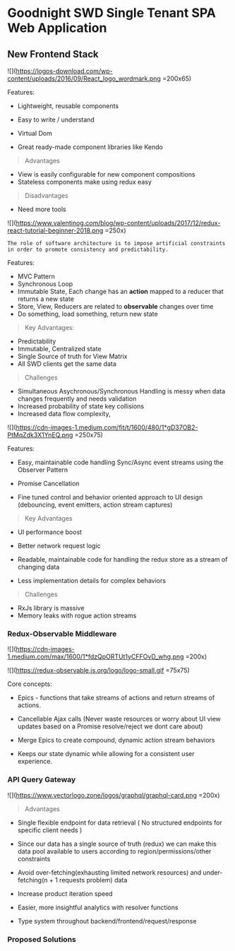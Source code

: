 # Goodnight SWD Single Tenant SPA Web Application


## New Frontend Stack


![](https://logos-download.com/wp-content/uploads/2016/09/React_logo_wordmark.png =200x65)



Features:
  
*   Lightweight, reusable components

*   Easy to write / understand

*   Virtual Dom 

*   Great ready-made component libraries like Kendo

> Advantages
*   View is easily configurable for new component compositions
*   Stateless components make using redux easy

> Disadvantages

* Need more tools

![](https://www.valentinog.com/blog/wp-content/uploads/2017/12/redux-react-tutorial-beginner-2018.png =250x)


    The role of software architecture is to impose artificial constraints in order to promote consistency and predictability.
Features:

*   MVC Pattern
*   Synchronous Loop
*   Immutable State, Each change has an **action** mapped to a reducer that returns a new state
*   Store, View, Reducers are related to **observable** changes over time
*   Do something, load something, return new state

>Key Advantages: 

*   Predictability
*   Immutable, Centralized state
*   Single Source of truth for View Matrix
*   All SWD clients get the same data

>Challenges

*   Simultaneous Asychronous/Synchronous Handling is messy when data changes frequently and needs validation
*   Increased probability of state key collisions
*   Increased data flow complexity, 

![](https://cdn-images-1.medium.com/fit/t/1600/480/1*gD37OB2-PtMqZdk3X1YnEQ.png =250x75)

Features:

* Easy, maintainable code handling Sync/Async event streams using the Observer Pattern

* Promise Cancellation

* Fine tuned control and behavior oriented approach to UI design (debouncing, event emitters, action stream captures)

>Key Advantages

*   UI performance boost 

*   Better network request logic

*   Readable, maintainable code for handling the redux store as a stream of changing data

* Less implementation details for complex behaviors

> Challenges
*   RxJs library is massive
*   Memory leaks with rogue action streams

### Redux-Observable Middleware
![](https://cdn-images-1.medium.com/max/1600/1*fdzQpORTUt1yCFFOvD_whg.png =200x)

![](https://redux-observable.js.org/logo/logo-small.gif =75x75) 

Core concepts: 

*   Epics - functions that take streams of actions and return streams of actions.

*   Cancellable Ajax calls (Never waste resources or worry about UI view updates based on a Promise resolve/reject we dont care about)

*   Merge Epics to create compound, dynamic action stream behaviors

*   Keeps our state dynamic while allowing for a consistent user experience.


### API Query Gateway
![](https://www.vectorlogo.zone/logos/graphql/graphql-card.png =200x)

>Advantages

*   Single flexible endpoint for data retrieval ( No structured endpoints for specific client needs )

*   Since our data has a single source of truth (redux) we can make this data pool available to users according to region/permissions/other constraints

*   Avoid over-fetching(exhausting limited network resources) and under-fetching(n + 1 requests problem) data

*   Increase product iteration speed

*   Easier, more insightful analytics with resolver functions

*   Type system throughout backend/frontend/request/response



### Proposed Solutions